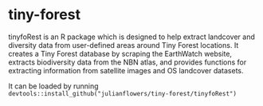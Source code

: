 # tiny-forest

tinyfoRest is an R package which is designed to help extract landcover and diversity data from user-defined areas around Tiny Forest locations. It creates a Tiny Forest database by scraping the EarthWatch website, extracts biodiversity data from the NBN atlas, and provides functions for extracting information from satellite images and OS landcover datasets.

It can be loaded by running `devtools::install_github("julianflowers/tiny-forest/tinyfoRest")`

